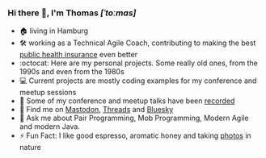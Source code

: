 ### Hi there :wave:, I'm Thomas *[ˈtoːmas]*

- :house: living in Hamburg
- :hammer_and_wrench: working as a Technical Agile Coach, contributing to making the best [public health insurance](https://tk.de/IT) even better
- :octocat: Here are my personal projects. Some really old ones, from the 1990s and even from the 1980s
- :computer: Current projects are mostly coding examples for my conference and meetup sessions
- :cinema: Some of my conference and meetup talks have been [recorded](https://youtube.com/@thmuch)
- :mammoth: Find me on <a rel="me" href="https://mastodon.social/@thmuch">Mastodon</a>, <a href="https://www.threads.net/@thmuch">Threads</a> and <a href="https://bsky.app/profile/thmuch.bsky.social">Bluesky</a>
- :speech_balloon: Ask me about Pair Programming, Mob Programming, Modern Agile and modern Java.
- :zap: Fun Fact: I like good espresso, aromatic honey and taking [photos](https://www.instagram.com/thmuch/) in nature
